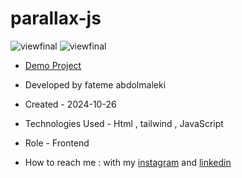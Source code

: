 # parallax-js
![viewfinal]()
![viewfinal]()
- [Demo Project]()

- Developed by fateme abdolmaleki

- Created - 2024-10-26

- Technologies Used - Html , tailwind , JavaScript 
 
- Role - Frontend

- How to reach me : with my [instagram](https://www.instagram.com/fatemeabdolmaleki_) and [linkedin](https://www.linkedin.com/in/fateme-abdolmaleki/)
